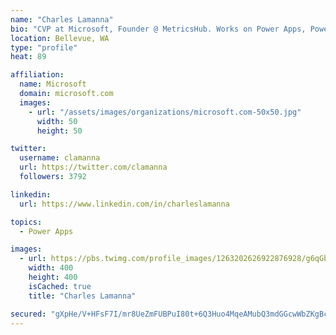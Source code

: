 ```yaml
---
name: "Charles Lamanna"
bio: "CVP at Microsoft, Founder @ MetricsHub. Works on Power Apps, Power Automate, Power Virtual Agent, Common Data Service and Dynamics 365."
location: Bellevue, WA
type: "profile"
heat: 89

affiliation:
  name: Microsoft
  domain: microsoft.com
  images:
    - url: "/assets/images/organizations/microsoft.com-50x50.jpg"
      width: 50
      height: 50

twitter:
  username: clamanna
  url: https://twitter.com/clamanna
  followers: 3792

linkedin:
  url: https://www.linkedin.com/in/charleslamanna

topics:
  - Power Apps

images:
  - url: https://pbs.twimg.com/profile_images/1263202626922876928/g6qGbHZ-_400x400.jpg
    width: 400
    height: 400
    isCached: true
    title: "Charles Lamanna"

secured: "gXpHe/V+HFsF7I/mr8UeZmFUBPuI80t+6Q3Huo4MqeAMubQ3mdGGcwWbZKgBc+hyV7pDoQrMSM8l9JbPdMbMw+tqFyjgoCzeXXTst3Nc1/A+ztW+Q/L+5j6VBMUmsZHB1op2WzPcDyEa0SKYOHo3Yd1fosOZLj6GzZOJzcjOiBRcFUrR41w2GSdDZOkt2EA4fcV76LSs4P5xcAiZQteaibULZ96Lno51pTaguAbqeLh9ZLB3LEhmt/mRSkuDFJWz6/pXUV3QV4Av5jFrxvM4dQnLJMPy8KTVwLVbJDw2fonV5HLftm6CnYvLkoTo4dcl1nAVOwBfggUwrLqSaCHcbs2ii3to8QtLlml7Ip2Fu9QDxAGgGSuDZfQsYpq17OW92ZG98HGTtGBB6L2PUQl2VK94BCLIHFtQC4Ki0y6pLRA=;xj8SbsTJy1syudsAWLDXBQ=="
---
```


